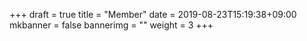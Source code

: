 +++
draft = true
title = "Member"
date = 2019-08-23T15:19:38+09:00
mkbanner = false
bannerimg = ""
weight = 3
+++
